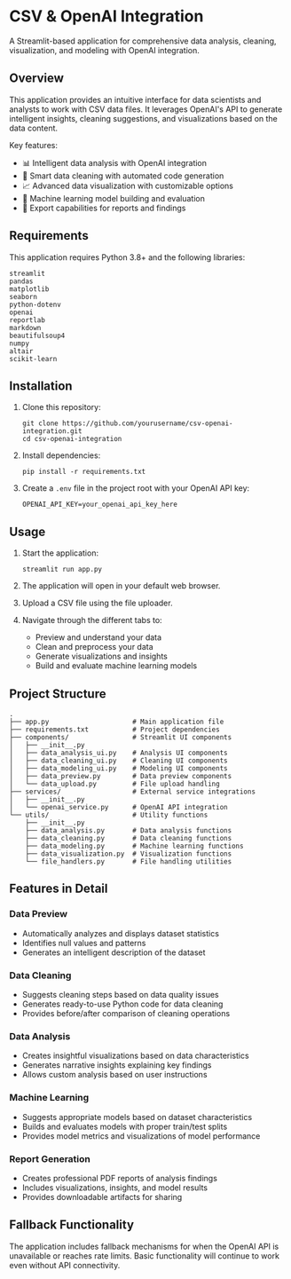 # CSV & OpenAI Integration

A Streamlit-based application for comprehensive data analysis, cleaning, visualization, and modeling with OpenAI integration.

## Overview

This application provides an intuitive interface for data scientists and analysts to work with CSV data files. It leverages OpenAI's API to generate intelligent insights, cleaning suggestions, and visualizations based on the data content.

Key features:
- 📊 Intelligent data analysis with OpenAI integration
- 🧹 Smart data cleaning with automated code generation
- 📈 Advanced data visualization with customizable options
- 🤖 Machine learning model building and evaluation
- 📑 Export capabilities for reports and findings

## Requirements

This application requires Python 3.8+ and the following libraries:

```
streamlit
pandas
matplotlib
seaborn
python-dotenv
openai
reportlab
markdown
beautifulsoup4
numpy
altair
scikit-learn
```

## Installation

1. Clone this repository:
   ```
   git clone https://github.com/yourusername/csv-openai-integration.git
   cd csv-openai-integration
   ```

2. Install dependencies:
   ```
   pip install -r requirements.txt
   ```

3. Create a `.env` file in the project root with your OpenAI API key:
   ```
   OPENAI_API_KEY=your_openai_api_key_here
   ```

## Usage

1. Start the application:
   ```
   streamlit run app.py
   ```

2. The application will open in your default web browser.

3. Upload a CSV file using the file uploader.

4. Navigate through the different tabs to:
   - Preview and understand your data
   - Clean and preprocess your data
   - Generate visualizations and insights
   - Build and evaluate machine learning models

## Project Structure

```
.
├── app.py                     # Main application file
├── requirements.txt           # Project dependencies
├── components/                # Streamlit UI components
│   ├── __init__.py
│   ├── data_analysis_ui.py    # Analysis UI components
│   ├── data_cleaning_ui.py    # Cleaning UI components
│   ├── data_modeling_ui.py    # Modeling UI components
│   ├── data_preview.py        # Data preview components
│   └── data_upload.py         # File upload handling
├── services/                  # External service integrations
│   ├── __init__.py
│   └── openai_service.py      # OpenAI API integration
└── utils/                     # Utility functions
    ├── __init__.py
    ├── data_analysis.py       # Data analysis functions
    ├── data_cleaning.py       # Data cleaning functions
    ├── data_modeling.py       # Machine learning functions
    ├── data_visualization.py  # Visualization functions
    └── file_handlers.py       # File handling utilities
```

## Features in Detail

### Data Preview
- Automatically analyzes and displays dataset statistics
- Identifies null values and patterns
- Generates an intelligent description of the dataset

### Data Cleaning
- Suggests cleaning steps based on data quality issues
- Generates ready-to-use Python code for data cleaning
- Provides before/after comparison of cleaning operations

### Data Analysis
- Creates insightful visualizations based on data characteristics
- Generates narrative insights explaining key findings
- Allows custom analysis based on user instructions

### Machine Learning
- Suggests appropriate models based on dataset characteristics
- Builds and evaluates models with proper train/test splits
- Provides model metrics and visualizations of model performance

### Report Generation
- Creates professional PDF reports of analysis findings
- Includes visualizations, insights, and model results
- Provides downloadable artifacts for sharing

## Fallback Functionality

The application includes fallback mechanisms for when the OpenAI API is unavailable or reaches rate limits. Basic functionality will continue to work even without API connectivity.
